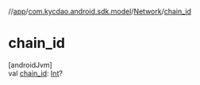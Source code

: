 //[app](../../../index.md)/[com.kycdao.android.sdk.model](../index.md)/[Network](index.md)/[chain_id](chain_id.md)

# chain_id

[androidJvm]\
val [chain_id](chain_id.md): [Int](https://kotlinlang.org/api/latest/jvm/stdlib/kotlin/-int/index.html)?
